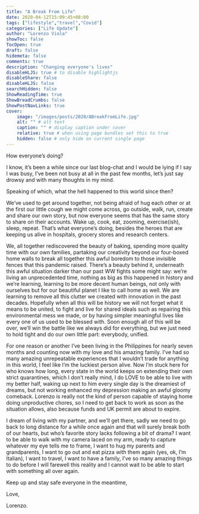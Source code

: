 ```yaml
---
title: "A Break From Life"
date: 2020-04-12T15:09:45+08:00
tags: ["lifestyle","travel","Covid"]
categories: ["Life Update"]
author: "Lorenzo Viola"
showToc: false
TocOpen: true
draft: false
hidemeta: false
comments: true
description: "Changing everyone's lives"
disableHLJS: true # to disable highlightjs
disableShare: false
disableHLJS: false
searchHidden: false
ShowReadingTime: true
ShowBreadCrumbs: false
ShowPostNavLinks: true
cover:
    image: "/images/posts/2020/ABreakFromLife.jpg"
    alt: "" # alt text
    caption: "" # display caption under cover
    relative: true # when using page bundles set this to true
    hidden: false # only hide on current single page
---
```


How everyone’s doing?

I know, it’s been a while since our last blog-chat and I would be lying if I say I was busy, I’ve been not busy at all in the past few months, let’s just say drowsy and with many thoughts in my mind.<!--more-->

Speaking of which, what the hell happened to this world since then?

We’ve used to get around together, not being afraid of hug each other or at the first our little cough we might come across, go outside, walk, run, create and share our own story, but now everyone seems that has the same story to share on their accounts.
Wake up, cook, eat, zooming, exercise(ish), sleep, repeat. 
That’s what everyone’s doing, besides the heroes that are keeping us alive in hospitals, grocery stores and research centers.

We, all together rediscovered the beauty of baking, spending more quality time with our own families, partaking our creativity beyond our four-boxed home walls to break all together this awful boredom to those invisible fences that this pandemic raised. 
There’s a beauty behind it, underneath this awful situation darker than our past WW fights some might say: we’re living an unprecedented time, nothing as big as this happened in history and we’re learning, learning to be more decent human beings, not only with ourselves but for our beautiful planet I like to call home as well. 
We are learning to remove all this clutter we created with innovation in the past decades. 
Hopefully when all this will be history we will not forget what it means to be united, to fight and live for shared ideals such as repairing this environmental mess we made, or by having simpler meaningful lives like every one of us used to be blessed with. 
Soon enough all of this will be over, we’ll win the battle like we always did for everything, but we just need to hold tight and do our own little part: everybody, unified.

For one reason or another I’ve been living in the Philippines for nearly seven months and counting now with my love and his amazing family. 
I’ve had so many amazing unrepeatable experiences that I wouldn’t trade for anything in this world, I feel like I’m the luckiest person alive. 
Now I’m stuck here for who knows how long, every state in the world keeps on extending their own strict quarantines, which I don’t really mind, I do LOVE to be able to live with my better half, waking up next to him every single day is the dreamiest of dreams, but not working enhanced my depression making an awful gloomy comeback.
Lorenzo is really not the kind of person capable of staying home doing unproductive chores, so I need to get back to work as soon as the situation allows, also because funds and UK permit are about to expire.

I dream of living with my partner, and we’ll get there, sadly we need to go back to long distance for a while once again and that will surely break both of our hearts, but who’s favorite story lacks following a bit of drama?
I want to be able to walk with my camera laced on my arm, ready to capture whatever my eye tells me to frame, I want to hug my parents and grandparents, I want to go out and eat pizza with them again (yes, ok, I’m Italian), I want to travel, I want to have a family, I’ve so many amazing things to do before I will farewell this reality and I cannot wait to be able to start with something all over again.

Keep up and stay safe everyone in the meantime,

Love,

Lorenzo.